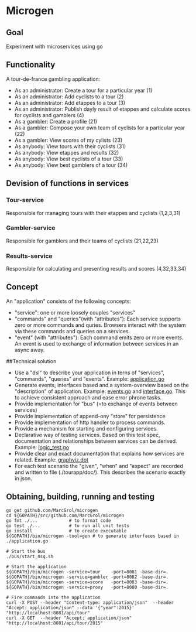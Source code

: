 # Microgen

## Goal
Experiment with microservices using go

## Functionality
A tour-de-france gambling application:
- As an administrator: Create a tour for a particular year (1)
- As an administrator: Add cyclists to a tour (2)
- As an administrator: Add etappes to a tour (3)
- As an administrator: Publish dayly result of etappes and calculate scores for cyclists and gamblers (4)
- As a gambler: Create a profile (21)
- As a gambler: Compose your own team of cyclists for a particular year (22)
- As a gambler: View scores of my cylists (23)
- As anybody: View tours with their cyclists (31)
- As anybody: View etappes and results (32)
- As anybody: View best cyclists of a tour (33)
- As anybody: View best gamblers of a tour (34)

## Devision of functions in services
### Tour-service
Responsible for managing tours with their etappes and cyclists (1,2,3,31)

### Gambler-service
Responsible for gamblers and their teams of cyclists (21,22,23)

### Results-service
Responsible for calculating and presenting results and scores (4,32,33,34)

## Concept
An "application" consists of the following concepts:
 - "service": one or more loosely couples "services"
 - "commands" and "queries"(with "attributes"): Each service supports zero or more commands and quries. Browsers interact with the system via these commands and queries on a services.
 - "event" (with "attributes"): Each command emits zero or more events. An event is used to exchange of information between services in an async away.

##Technical solution
- Use a "dsl" to describe your application in terns of "services", "commands", "queries" and "events". Example: [application.go](./application.go)
- Generate events, interfaces based and a system-overview based on the "description" of application. Example: [events.go](./tourApp/events/events.go) and [interface.go](./tourApp/tour/interface.go). This to achieve consistent approach and ease error phrone tasks.
- Provide implementation for "bus" (=to exchange of events between services)
- Provide implementation of append-ony "store" for persistence
- Provide implementation of http handler to process commands.
- Provide a mechanism for starting and configuring services.
- Declarative way of testing services. Based on this test spec, documentation and relationships between services can be derived. Example: [logic_test.go](./tourApp/tour/logic_test.go)
- Provide clear and exact documentation that explains how services are related. Example: [graphviz.dot](./tourApp/doc/graphviz.pdf)
- For each test scenario the "given", "when" and "expect" are recorded and written to file (./tourapp/doc/). This describes the scenario exactly in json.

## Obtaining, building, running and testing

    go get github.com/MarcGrol/microgen
    cd ${GOPATH}/src/github.com/MarcGrol/microgen
    go fmt ./...            # to format code
    go test ./...           # to run all unit tests
    go install              # to create executable
    ${GOPATH}/bin/microgen -tool=gen # to generate interfaces based in ./application.go
    
    # Start the bus
    ./bus/start_nsq.sh
    
    # Start the application
    ${GOPATH}/bin/microgen -service=tour    -port=8081 -base-dir=.
    ${GOPATH}/bin/microgen -service=gambler -port=8082 -base-dir=.
    ${GOPATH}/bin/microgen -service=score   -port=8083 -base-dir=.
    ${GOPATH}/bin/microgen -service=proxy   -port=8080 -base-dir=.
    
    # Fire commands into the application
    curl -X POST --header "Content-type: application/json"  --header "Accept: application/json" --data '{"year":2015}' "http://localhost:8081/api/tour"
    curl -X GET  --header "Accept: application/json"  "http://localhost:8081/api/tour/2015"
    

